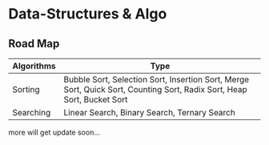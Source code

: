# Data-Structures & Algo
## Road Map 
| Algorithms | Type |
| --- | --- |
| Sorting | Bubble Sort, Selection Sort, Insertion Sort, Merge Sort, Quick Sort, Counting Sort, Radix Sort, Heap Sort, Bucket Sort |
| Searching | Linear Search, Binary Search, Ternary Search |

more will get update soon...
